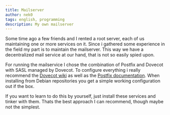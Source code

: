 ```yaml
---
title: Mailserver
author: nek0
tags: english, programming
description: My own mailserver
---
```


Some time ago a few friends and I rented a root server, each of us maintaining one or more services on it. Since i gathered some experience in the field my part is to maintain the mailserver. This way we have a decentralized mail service at our hand, that is not so easily spied upon.

For running the mailservice I chose the combination of Postfix and Dovecot with SASL managed by Dovecot. To configure everything i really recommend the [Dovecot wiki](http://wiki2.dovecot.org/StartSeite) as well as the [Postfix documentation](http://www.postfix.org/documentation.html). When installing from Debian repositories you get a simple working configuration out if the box.

If you want to learn to do this by yourself, just install these services and tinker with them. Thats the best approach I can recommend, though maybe not the simplest.
